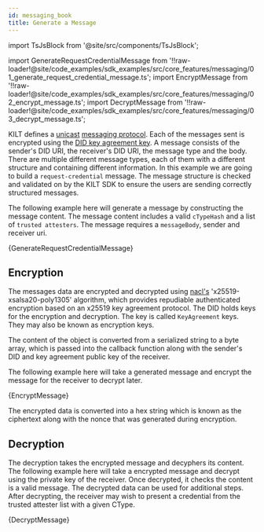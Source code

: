 ```yaml
---
id: messaging_book
title: Generate a Message
---
```


import TsJsBlock from '@site/src/components/TsJsBlock';

import GenerateRequestCredentialMessage from '!!raw-loader!@site/code_examples/sdk_examples/src/core_features/messaging/01_generate_request_credential_message.ts';
import EncryptMessage from '!!raw-loader!@site/code_examples/sdk_examples/src/core_features/messaging/02_encrypt_message.ts';
import DecryptMessage from '!!raw-loader!@site/code_examples/sdk_examples/src/core_features/messaging/03_decrypt_message.ts';

KILT defines a [unicast](https://en.wikipedia.org/wiki/Unicast) [messaging protocol](../../../../concepts/06_messaging.md).
Each of the messages sent is encrypted using the [DID key agreement key](https://www.w3.org/TR/did-core/#key-agreement).
A message consists of the sender's DID URI, the receiver's DID URI, the message type and the body.
There are multiple different message types, each of them with a different structure and containing different information.
In this example we are going to build a `request-credential` message.
The message structure is checked and validated on by the KILT SDK to ensure the users are sending correctly structured messages.

The following example here will generate a message by constructing the message content.
The message content includes a valid `cTypeHash` and a list of `trusted attesters`.
The message requires a `messageBody`, sender and receiver uri.

<TsJsBlock>
  {GenerateRequestCredentialMessage}
</TsJsBlock>

## Encryption

The messages data are encrypted and decrypted using [nacl's](https://github.com/dchest/tweetnacl-js) 'x25519-xsalsa20-poly1305' algorithm, which provides repudiable authenticated encryption based on an x25519 key agreement protocol.
The DID holds keys for the encryption and decryption.
The key is called `KeyAgreement` keys.
They may also be known as encryption keys.

The content of the object is converted from a serialized string to a byte array, which is passed into the callback function along with the sender's DID and key agreement public key of the receiver.

The following example here will take a generated message and encrypt the message for the receiver to decrypt later.

<TsJsBlock>
  {EncryptMessage}
</TsJsBlock>

The encrypted data is converted into a hex string which is known as the ciphertext along with the nonce that was generated during encryption.

## Decryption

The decryption takes the encrypted message and decyphers its content.
The following example here will take a encrypted message and decrypt using the private key of the receiver.
Once decrypted, it checks the content is a valid message.
The decrypted data can be used for additional steps.
After decrypting, the receiver may wish to present a credential from the trusted attester list with a given CType.

<TsJsBlock>
  {DecryptMessage}
</TsJsBlock>
